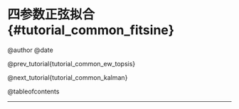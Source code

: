 四参数正弦拟合 {#tutorial_common_fitsine}
============

@author 
@date 

@prev_tutorial{tutorial_common_ew_topsis}

@next_tutorial{tutorial_common_kalman}

@tableofcontents

------
